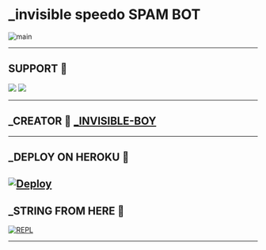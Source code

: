#   _invisible speedo SPAM BOT

![main](https://user-images.githubusercontent.com/101985120/163595623-4419b140-e610-4700-8609-dcd6399c2f07.jpg)

  

-------------------------------------------------

## SUPPORT 📍
                          
<a href="https://t.me/Invisiblelegendbot_Official"><img src="https://img.shields.io/badge/Join-SUPPORT%20GROUP-red.svg?logo=Telegram"></a>
<a href="https://t.me/Invisiblelegendbot_Official"><img src="https://img.shields.io/badge/Join-SUPPORT%20CHANNEL-red.svg?logo=Telegram"></a>

-------------------------------------------------

## _CREATOR 📍 [**_INVISIBLE-BOY**](https://t.me/D3VILGULSHAN)
                   
-------------------------------------------------

## _DEPLOY ON HEROKU 📍
[![Deploy](https://www.herokucdn.com/deploy/button.svg)](https://heroku.com/deploy?template=https://github.com/MR-INVISIBLEBOY/INVISIBLE-SPEEDO-SPAM)
------------------------------------------------


## _STRING FROM HERE 📍

[![REPL](https://repl.it/badge/github/MR-INVISIBLEBOY)](https://replit.com/#main.py)
    
-------------------------------------------------



